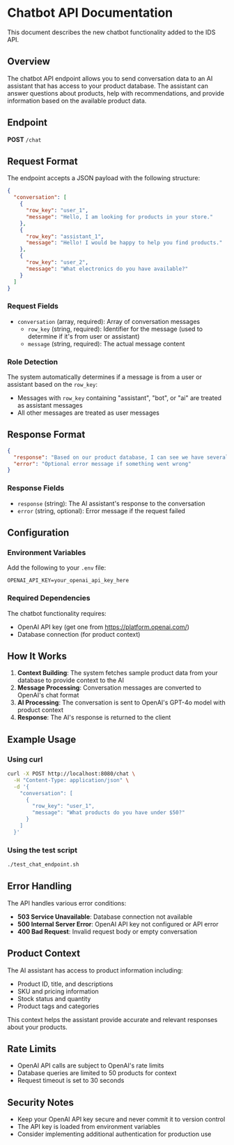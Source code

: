 # Chatbot API Documentation

This document describes the new chatbot functionality added to the IDS API.

## Overview

The chatbot API endpoint allows you to send conversation data to an AI assistant that has access to your product database. The assistant can answer questions about products, help with recommendations, and provide information based on the available product data.

## Endpoint

**POST** `/chat`

## Request Format

The endpoint accepts a JSON payload with the following structure:

```json
{
  "conversation": [
    {
      "row_key": "user_1",
      "message": "Hello, I am looking for products in your store."
    },
    {
      "row_key": "assistant_1",
      "message": "Hello! I would be happy to help you find products."
    },
    {
      "row_key": "user_2", 
      "message": "What electronics do you have available?"
    }
  ]
}
```

### Request Fields

- `conversation` (array, required): Array of conversation messages
  - `row_key` (string, required): Identifier for the message (used to determine if it's from user or assistant)
  - `message` (string, required): The actual message content

### Role Detection

The system automatically determines if a message is from a user or assistant based on the `row_key`:
- Messages with `row_key` containing "assistant", "bot", or "ai" are treated as assistant messages
- All other messages are treated as user messages

## Response Format

```json
{
  "response": "Based on our product database, I can see we have several electronics available...",
  "error": "Optional error message if something went wrong"
}
```

### Response Fields

- `response` (string): The AI assistant's response to the conversation
- `error` (string, optional): Error message if the request failed

## Configuration

### Environment Variables

Add the following to your `.env` file:

```env
OPENAI_API_KEY=your_openai_api_key_here
```

### Required Dependencies

The chatbot functionality requires:
- OpenAI API key (get one from https://platform.openai.com/)
- Database connection (for product context)

## How It Works

1. **Context Building**: The system fetches sample product data from your database to provide context to the AI
2. **Message Processing**: Conversation messages are converted to OpenAI's chat format
3. **AI Processing**: The conversation is sent to OpenAI's GPT-4o model with product context
4. **Response**: The AI's response is returned to the client

## Example Usage

### Using curl

```bash
curl -X POST http://localhost:8080/chat \
  -H "Content-Type: application/json" \
  -d '{
    "conversation": [
      {
        "row_key": "user_1",
        "message": "What products do you have under $50?"
      }
    ]
  }'
```

### Using the test script

```bash
./test_chat_endpoint.sh
```

## Error Handling

The API handles various error conditions:

- **503 Service Unavailable**: Database connection not available
- **500 Internal Server Error**: OpenAI API key not configured or API error
- **400 Bad Request**: Invalid request body or empty conversation

## Product Context

The AI assistant has access to product information including:
- Product ID, title, and descriptions
- SKU and pricing information
- Stock status and quantity
- Product tags and categories

This context helps the assistant provide accurate and relevant responses about your products.

## Rate Limits

- OpenAI API calls are subject to OpenAI's rate limits
- Database queries are limited to 50 products for context
- Request timeout is set to 30 seconds

## Security Notes

- Keep your OpenAI API key secure and never commit it to version control
- The API key is loaded from environment variables
- Consider implementing additional authentication for production use
